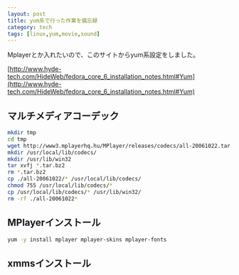```yaml
---
layout: post
title: yum系で行った作業を備忘録
category: tech
tags: [linux,yum,movie,sound]
---
```


Mplayerとか入れたいので、このサイトからyum系設定をしました。

[http://www.hyde-tech.com/HideWeb/fedora_core_6_installation_notes.html#Yum](http://www.hyde-tech.com/HideWeb/fedora_core_6_installation_notes.html#Yum)

## マルチメディアコーデック

```bash
mkdir tmp
cd tmp
wget http://www3.mplayerhq.hu/MPlayer/releases/codecs/all-20061022.tar.bz2
mkdir /usr/local/lib/codecs/
mkdir /usr/lib/win32
tar xvfj *.tar.bz2
rm *.tar.bz2
cp ./all-20061022/* /usr/local/lib/codecs/
chmod 755 /usr/local/lib/codecs/*
cp /usr/local/lib/codecs/* /usr/lib/win32/
rm -rf ./all-20061022*
```

## MPlayerインストール

```bash
yum -y install mplayer mplayer-skins mplayer-fonts
```

## xmmsインストール
